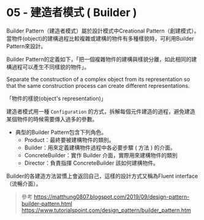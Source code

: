 # 05 - 建造者模式 ( Builder )
Builder Pattern（建造者模式）屬於設計模式中Creational Pattern（創建模式）。當物件(object)的建構過程比較複雜或建構的物件有多種樣貌時，可利用Builder Pattern來設計。

Builder Pattern的定義如下，「把一個複雜物件的建構與樣貌分離，如此相同的建構過程可以產生不同樣貌的物件」。

Separate the construction of a complex object from its representation so that the same construction process can create different representations.

「物件的樣貌(object's representation)」



建造者模式用一種 `Configuration` 的方式，拆解每個元件建造的過程，避免建造某個物件的時候需要傳入過多的參數。

* 典型的Builder Pattern包含下列角色。
   * Product：最終要被建構物件的類別。
   * Builder：用來定義建構物件過程中各必要步驟 ( 方法 ) 的介面。
   * ConcreteBuilder：實作 Builder 介面，實際用來建構物件的類別
   * Director：負責指揮 ConcreteBuilder 該如何建構物件。

Builder的各建造方法習慣上會返回自己，這樣的設計方式又稱為Fluent interface（流暢介面）。


> 參考
https://matthung0807.blogspot.com/2019/09/design-pattern-builder-pattern.html 
https://www.tutorialspoint.com/design_pattern/builder_pattern.htm 
